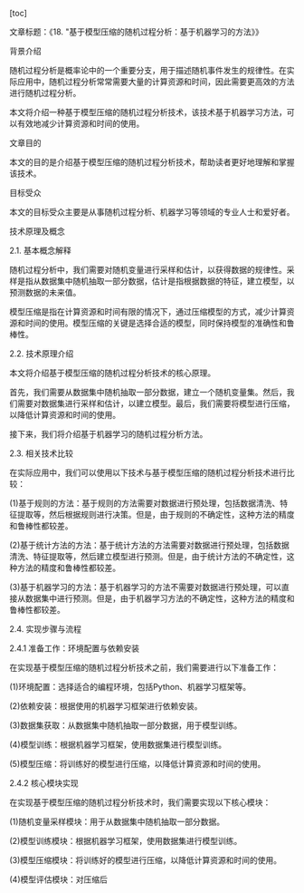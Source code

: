 
[toc]                    
                
                
文章标题：《18. "基于模型压缩的随机过程分析：基于机器学习的方法》》

背景介绍

随机过程分析是概率论中的一个重要分支，用于描述随机事件发生的规律性。在实际应用中，随机过程分析常常需要大量的计算资源和时间，因此需要更高效的方法进行随机过程分析。

本文将介绍一种基于模型压缩的随机过程分析技术，该技术基于机器学习方法，可以有效地减少计算资源和时间的使用。

文章目的

本文的目的是介绍基于模型压缩的随机过程分析技术，帮助读者更好地理解和掌握该技术。

目标受众

本文的目标受众主要是从事随机过程分析、机器学习等领域的专业人士和爱好者。

技术原理及概念

2.1. 基本概念解释

随机过程分析中，我们需要对随机变量进行采样和估计，以获得数据的规律性。采样是指从数据集中随机抽取一部分数据，估计是指根据数据的特征，建立模型，以预测数据的未来值。

模型压缩是指在计算资源和时间有限的情况下，通过压缩模型的方式，减少计算资源和时间的使用。模型压缩的关键是选择合适的模型，同时保持模型的准确性和鲁棒性。

2.2. 技术原理介绍

本文将介绍基于模型压缩的随机过程分析技术的核心原理。

首先，我们需要从数据集中随机抽取一部分数据，建立一个随机变量集。然后，我们需要对数据集进行采样和估计，以建立模型。最后，我们需要将模型进行压缩，以降低计算资源和时间的使用。

接下来，我们将介绍基于机器学习的随机过程分析方法。

2.3. 相关技术比较

在实际应用中，我们可以使用以下技术与基于模型压缩的随机过程分析技术进行比较：

(1)基于规则的方法：基于规则的方法需要对数据进行预处理，包括数据清洗、特征提取等，然后根据规则进行决策。但是，由于规则的不确定性，这种方法的精度和鲁棒性都较差。

(2)基于统计方法的方法：基于统计方法的方法需要对数据进行预处理，包括数据清洗、特征提取等，然后建立模型进行预测。但是，由于统计方法的不确定性，这种方法的精度和鲁棒性都较差。

(3)基于机器学习的方法：基于机器学习的方法不需要对数据进行预处理，可以直接从数据集中进行预测。但是，由于机器学习方法的不确定性，这种方法的精度和鲁棒性都较差。

2.4. 实现步骤与流程

2.4.1 准备工作：环境配置与依赖安装

在实现基于模型压缩的随机过程分析技术之前，我们需要进行以下准备工作：

(1)环境配置：选择适合的编程环境，包括Python、机器学习框架等。

(2)依赖安装：根据使用的机器学习框架进行依赖安装。

(3)数据集获取：从数据集中随机抽取一部分数据，用于模型训练。

(4)模型训练：根据机器学习框架，使用数据集进行模型训练。

(5)模型压缩：将训练好的模型进行压缩，以降低计算资源和时间的使用。

2.4.2 核心模块实现

在实现基于模型压缩的随机过程分析技术时，我们需要实现以下核心模块：

(1)随机变量采样模块：用于从数据集中随机抽取一部分数据。

(2)模型训练模块：根据机器学习框架，使用数据集进行模型训练。

(3)模型压缩模块：将训练好的模型进行压缩，以降低计算资源和时间的使用。

(4)模型评估模块：对压缩后

